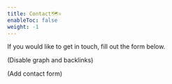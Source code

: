 ```yaml
---
title: Contact🗺️⚛️
enableToc: false
weight: -1
---
```


If you would like to get in touch, fill out the form below.

(Disable graph and backlinks)

(Add contact form)
